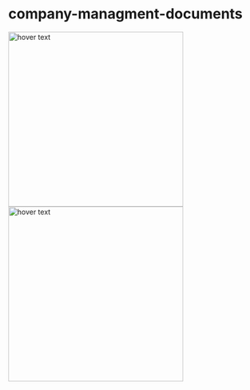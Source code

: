 # company-managment-documents
 <img src="https://i.postimg.cc/0j2WQ2cb/faqe2.png" width="350" title="hover text">
  <img src="https://i.postimg.cc/PxMVT8bg/faqe-3.png.png" width="350" title="hover text">
